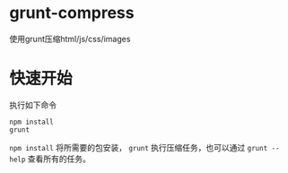 grunt-compress
==============

使用grunt压缩html/js/css/images

快速开始
==============

执行如下命令

```
npm install
grunt
```

```npm install``` 将所需要的包安装， ```grunt``` 执行压缩任务，也可以通过 ```grunt --help``` 查看所有的任务。